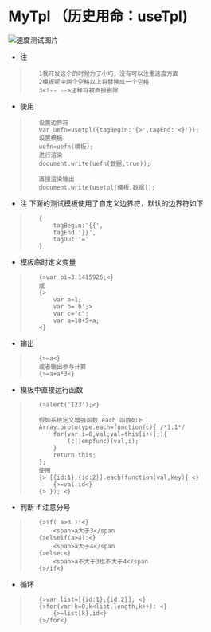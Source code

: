 # MyTpl （历史用命：useTpl)

![速度测试图片](https://github.com/NeverGiveUpLZ/useTpl/blob/master/_speed.png)

*    注
>        1我开发这个的时候为了小巧，没有可以注重速度方面
>        2模板呢中两个空格以上将替换成一个空格
>        3<!-- -->注释将被直接删除
	
*   使用
>        设置边界符
>        var uefn=usetpl({tagBegin:'{>',tagEnd:'<}'});
>        设置模板
>        uefn=uefn(模板);
>        进行渲染
>        document.write(uefn(数据,true));
>
>        直接渲染输出
>        document.write(usetpl(模板,数据));

*   注 下面的测试模板使用了自定义边界符，默认的边界符如下
>        {
>            tagBegin:'{{',
>            tagEnd:'}}',
>            tagOut:'='
>        }
*   模板临时定义变量
>        {>var pi=3.1415926;<}
>        或
>        {>
>            var a=1;
>            var b='b';>
>            var c="c";
>            var a=10+5+a;
>        <}


*    输出
>        {>=a<}
>        或者输出参与计算
>        {>=a+a*3<}

*    模板中直接运行函数
>        {>alert('123');<}
>        
>        假如系统定义增强函数 each 函数如下
>        Array.prototype.each=function(c){ /*1.1*/
>            for(var i=0,val;val=this[i++];){
>                (c||empfunc)(val,i);
>            }
>            return this;
>        };
>        使用
>        {> [{id:1},{id:2}].each(function(val,key){ <}
>            {>=val.id<}
>        {> }); <}
>
*    判断 if 注意分号
>        {>if( a>3 ):<}
>            <span>a大于3</span
>        {>elseif(a>4):<}
>            <span>a大于4</span
>        {>else:<}
>            <span>a不大于3也不大于4</span
>        {>/if<}
>
*    循环
>        {>var list=[{id:1},{id:2}]; <}
>        {>for(var k=0;k<list.length;k++): <}
>            {>=list[k].id<}
>        {>/for<}
>
>
